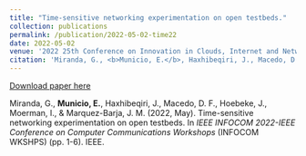 ```yaml
---
title: "Time-sensitive networking experimentation on open testbeds."
collection: publications
permalink: /publication/2022-05-02-time22
date: 2022-05-02
venue: '2022 25th Conference on Innovation in Clouds, Internet and Networks (ICIN)'
citation: 'Miranda, G., <b>Municio, E.</b>, Haxhibeqiri, J., Macedo, D. F., Hoebeke, J., Moerman, I., & Marquez-Barja, J. M. (2022, May). Time-sensitive networking experimentation on open testbeds. In <i>  IEEE INFOCOM 2022-IEEE Conference on Computer Communications Workshops</i> (INFOCOM WKSHPS) (pp. 1-6). IEEE.'
---
```


[Download paper here](https://biblio.ugent.be/publication/8757104/file/8757106.pdf)

Miranda, G., <b>Municio, E.</b>, Haxhibeqiri, J., Macedo, D. F., Hoebeke, J., Moerman, I., & Marquez-Barja, J. M. (2022, May). Time-sensitive networking experimentation on open testbeds. In <i>  IEEE INFOCOM 2022-IEEE Conference on Computer Communications Workshops</i> (INFOCOM WKSHPS) (pp. 1-6). IEEE.